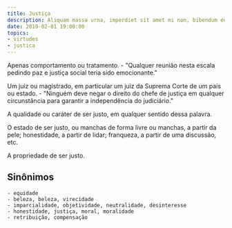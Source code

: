 ```yaml
---
title: Justiça
description: Aliquam massa urna, imperdiet sit amet mi non, bibendum euismod est.
date: 2019-02-01 19:00:00
topics: 
- virtudes
- justica
---
```


Apenas comportamento ou tratamento.
	- "Qualquer reunião nesta escala pedindo paz e justiça social teria sido emocionante."

Um juiz ou magistrado, em particular um juiz da Suprema Corte de um país ou estado.
	- "Ninguém deve negar o direito do chefe de justiça em qualquer circunstância para garantir a independência do judiciário."

A qualidade ou caráter de ser justo, em qualquer sentido dessa palavra.

O estado de ser justo, ou manchas de forma livre ou manchas, a partir da pele; honestidade, a partir de lidar; franqueza, a partir de uma discussão, etc.

A propriedade de ser justo.

## Sinônimos
	- equidade
	- beleza, beleza, virecidade
	- imparcialidade, objetividade, neutralidade, desinteresse
	- honestidade, justiça, moral, moralidade
	- retribuição, compensação

